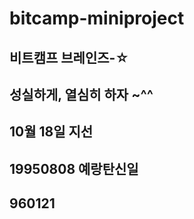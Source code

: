 # bitcamp-miniproject
## 비트캠프 브레인즈-☆
## 성실하게, 열심히 하자 ~^^
## 10월 18일 지선 
## 19950808 예랑탄신일
## 960121 
